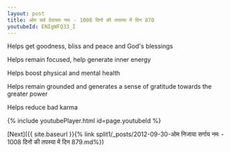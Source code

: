 ```yaml
---
layout: post
title: ओम सर्व देवाच्या नमः - 1008 दिनों की तपस्या में दिन 870
youtubeId: ENIgWFQ33_I
---
```

 
 
Helps get goodness, bliss and peace and God's blessings
 
Helps remain focused, help generate inner energy 
 
Helps boost physical and mental health 
 
Helps remain grounded and generates a sense of gratitude towards the greater power 
 
Helps reduce bad karma
 
 
 
 


{% include youtubePlayer.html id=page.youtubeId %}
 
[Next]({{ site.baseurl }}{% link  split1/_posts/2012-09-30-ओम निजाया सर्गाय नमः - 1008 दिनों की तपस्या में दिन 879.md%})
 
